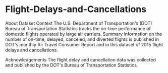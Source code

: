 # Flight-Delays-and-Cancellations


About Dataset
Context
The U.S. Department of Transportation's (DOT) Bureau of Transportation Statistics tracks the on-time performance of domestic flights operated by large air carriers. Summary information on the number of on-time, delayed, canceled, and diverted flights is published in DOT's monthly Air Travel Consumer Report and in this dataset of 2015 flight delays and cancellations.

Acknowledgements
The flight delay and cancellation data was collected and published by the DOT's Bureau of Transportation Statistics.
